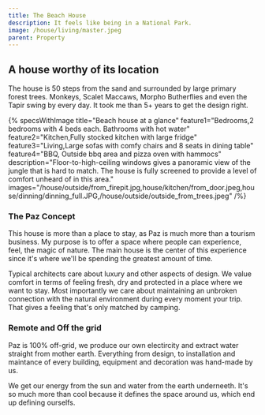 ```yaml
---
title: The Beach House
description: It feels like being in a National Park.
image: /house/living/master.jpeg
parent: Property
---
```


## A house worthy of its location

The house is 50 steps from the sand and surrounded by large primary forest trees. Monkeys, Scalet Maccaws, Morpho Butherflies and even the Tapir swing by every day. It took me than 5+ years to get the design right.

{% specsWithImage
    title="Beach house at a glance"
    feature1="Bedrooms,2 bedrooms with 4 beds each. Bathrooms with hot water"
    feature2="Kitchen,Fully stocked kitchen with large fridge"
    feature3="Living,Large sofas with comfy chairs and 8 seats in dining table"
    feature4="BBQ, Outside bbq area and pizza oven with hammocs"
    description="Floor-to-high-ceiling windows gives a panoramic view of the jungle that is hard to match. The house is fully screened to provide a level of comfort unheard of in this area."
    images="/house/outside/from_firepit.jpg,house/kitchen/from_door.jpeg,house/dinning/dinning_full.JPG,/house/outside/outside_from_trees.jpeg" /%}

### The Paz Concept

This house is more than a place to stay, as Paz is much more than a tourism business. My purpose is to offer a space where people can experience, feel, the magic of nature. The main house is the center of this experience since it's where we'll be spending the greatest amount of time.

Typical architects care about luxury and other aspects of design. We value comfort in terms of feeling fresh, dry and protected in a place where we want to stay. Most importantly we care about maintaining an unbroken connection with the natural environment during every moment your trip. That gives a feeling that's only matched by camping.

### Remote and Off the grid

Paz is 100% off-grid, we produce our own electircity and extract water straight from mother earth. Everything from design, to installation and maintance of every building, equipment and decoration was hand-made by us.

We get our energy from the sun and water from the earth underneeth. It's so much more than cool because it defines the space around us, which end up defining ourselfs.
